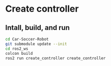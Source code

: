 # Create controller

## Intall, build, and run
```bash
cd Car-Soccer-Robot
git submodule update --init
cd ros2_ws
colcon build
ros2 run create_controller create_controller
```
